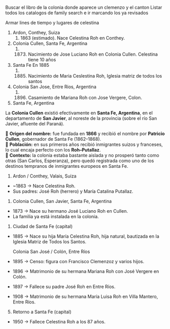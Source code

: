 Buscar el libro de la colonia donde aparece un clemenzo y el canton
Listar todos los catalogos de family search e ir marcando los ya revisados


Armar lines de tiempo y lugares de celestina
1. Ardon, Conthey, Suiza
	1. 1863 (estimado). Nace Celestina Roh en Conthey.
2. Colonia Cullen, Santa Fe, Argentina
	1. 1873. Nacimiento de Jose Luciano Roh en Colonia Cullen. Celestina tiene 10 años
3. Santa Fe En 1885
	1. 1885. Nacimiento de Maria Ceslestina Roh, Iglesia matriz de todos los santos
4. Colonia San Jose, Entre Rios, Argentina
	1. 1896. Casamiento de Mariana Roh con Jose Vergere, Colon.  
5. Santa Fe, Argentina

La **Colonia Cullen** existió efectivamente en **Santa Fe, Argentina**, en el departamento de **San Javier**, al noreste de la provincia (sobre el río San Javier, afluente del Paraná).

🔹 **Origen del nombre:** fue fundada en **1866** y recibió el nombre por **Patricio Cullen**, gobernador de Santa Fe (1862–1868).  
🔹 **Población:** en sus primeros años recibió inmigrantes suizos y franceses, lo cual encaja perfecto con los **Roh–Putallaz**.  
🔹 **Contexto:** la colonia estaba bastante aislada y no prosperó tanto como otras (San Carlos, Esperanza), pero quedó registrada como uno de los destinos tempranos de inmigrantes europeos en Santa Fe.

1. Ardon / Conthey, Valais, Suiza
- ~1863 → Nace Celestina Roh.
- Sus padres: José Roh (herrero) y María Catalina Putallaz.

1. Colonia Cullen, San Javier, Santa Fe, Argentina
 - 1873 → Nace su hermano José Luciano Roh en Cullen.
 - La familia ya está instalada en la colonia.

  1. Ciudad de Santa Fe (capital)
 - 1885 → Nace su hija María Celestina Roh, hija natural, bautizada en la Iglesia Matriz de Todos los Santos.

   Colonia San José / Colón, Entre Ríos

  

- 1895 → Censo: figura con Francisco Clemenzoz y varios hijos.
- 1896 → Matrimonio de su hermana Mariana Roh con José Vergere en Colón.
- 1897 → Fallece su padre José Roh en Entre Ríos.
- 1908 → Matrimonio de su hermana María Luisa Roh en Villa Mantero, Entre Ríos.

  

  

5. Retorno a Santa Fe (capital)

  

- 1950 → Fallece Celestina Roh a los 87 años.